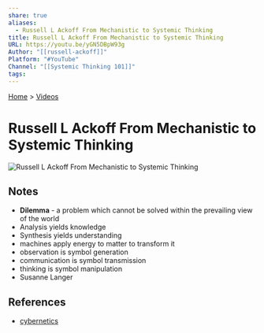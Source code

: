 ```yaml
---  
share: true  
aliases:  
  - Russell L Ackoff From Mechanistic to Systemic Thinking  
title: Russell L Ackoff From Mechanistic to Systemic Thinking  
URL: https://youtu.be/yGN5DBpW93g  
Author: "[[russell-ackoff]]"  
Platform: "#YouTube"  
Channel: "[[Systemic Thinking 101]]"  
tags:   
---  
```

[Home](../index.md) > [Videos](./index.md)  
# Russell L Ackoff From Mechanistic to Systemic Thinking  
![Russell L Ackoff From Mechanistic to Systemic Thinking](https://youtu.be/yGN5DBpW93g)  
## Notes  
- **Dilemma** - a problem which cannot be solved within the prevailing view of the world  
- Analysis yields knowledge  
- Synthesis yields understanding  
- machines apply energy to matter to transform it  
- observation is symbol generation  
- communication is symbol transmission  
- thinking is symbol manipulation  
- Susanne Langer  
  
## References  
- [cybernetics](../books/cybernetics.md)  
